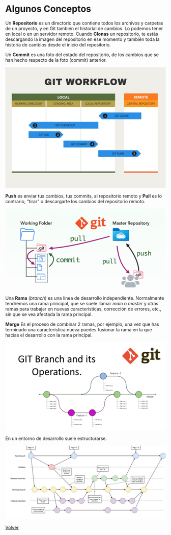 # Algunos Conceptos

Un **Repositorio** es un directorio que contiene todos los archivos y carpetas de un proyecto, y en Git también el historial de cambios. Lo podemos tener en local o en un servidor remoto. Cuando **Clonas** un repositorio, te estás descargando la imagen del repositorio en ese momento y también toda la historia de cambios desde el inicio del repositorio.

Un **Commit** es una foto del estado del repositorio, de los cambios que se han hecho respecto de la foto (commit) anterior.

![Ejemplo de flujo](../Imgs/git_commit_workflow.jpeg)

**Push** es enviar tus cambios, tus commits, al repositorio remoto y **Pull** es lo contrario, "tirar" o descargarte los cambios del repositorio remoto.

![Push & Pull](../Imgs/git_commit_workflow_02.png)

Una **Rama** (*branch*) es una línea de desarrollo independiente. Normalmente tendremos una rama principal, que se suele llamar *main* o *master* y otras ramas para trabajar en nuevas características, corrección de errores, etc., sin que se vea afectada la rama principal.

**Merge** Es el proceso de combinar 2 ramas, por ejemplo, una vez que has terminado una característica nueva puedes fusionar la rama en la que hacías el desarrollo con la rama principal.

![Ejemplo de ramas simple](../Imgs/git_branch_01.jpg)

En un entorno de desarrollo suele estructurarse.

![Ejemplo de ramas más complejo](../Imgs/git_branch_02.jpg)


[Volver](../README.md)
